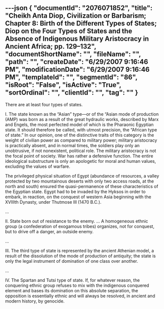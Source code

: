 ---json
{
  "documentId": "2076071852",
  "title": "Cheikh Anta Diop, Civilization or Barbarism; Chapter 8: Birth of the Different Types of States; Diop on the Four Types of States and the Absence of Indigenous Military Aristocracy in Ancient Africa; pp. 129–132",
  "documentShortName": "",
  "fileName": "",
  "path": "",
  "createDate": "6/29/2007 9:16:46 PM",
  "modificationDate": "6/29/2007 9:16:46 PM",
  "templateId": "",
  "segmentId": "86",
  "isRoot": "False",
  "isActive": "True",
  "sortOrdinal": "",
  "clientId": "",
  "tag": ""
}
---

There are at least four types of states.

I. The state known as the “Asian” type—or of the “Asian mode of production (AMP) was born as a result of the great hydraulic works, described by Marx and Engels, the most perfected model of which is the Pharaonic Egyptian state. It should therefore be called, with utmost precision, the “African type of state.” In our opinion, one of the distinctive traits of this category is the weight of civilian power as compared to military power; military aristocracy is practically absent, and in normal times, the soldiers play only an unobtrusive, if not nonexistent, political role. The military aristocracy is not the focal point of society. War has rather a defensive function. The entire ideological substructure is only an apologetic for moral and human values, excluding the values of warfare.

The privileged physical situation of Egypt (abundance of resources, a valley protected by two mountainous deserts with only two access roads, at the north and south) ensured the quasi-permanence of these characteristics of the Egyptian state. Egypt had to be invaded by the Hyksos in order to embark, in reaction, on the conquest of western Asia beginning with the XVIIIth Dynasty, under Thutmose III (1470 B.C.).

…

II. State born out of resistance to the enemy. … A homogeneous ethnic group (a confederation of exogamous tribes) organizes, not for conquest, but to drive off a danger, an outside enemy.

…


III. The third type of state is represented by the ancient Athenian model, a result of the dissolution of the mode of production of antiquity; the state is only the legal instrument of domination of one class over another.

…

IV. The Spartan and Tutsi type of state. If, for whatever reason, the conquering ethnic group refuses to mix with the indigenous conquered element and bases its domination on this absolute separation, the opposition is essentially ethnic and will always be resolved, in ancient and modern history, by genocide.
